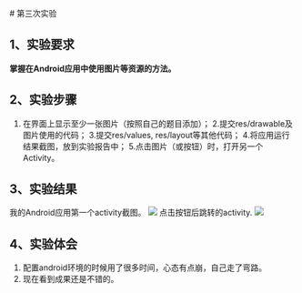﻿﻿# 第三次实验   
## 1、实验要求 
**掌握在Android应用中使用图片等资源的方法。**  
## 2、实验步骤 
1. 在界面上显示至少一张图片（按照自己的题目添加）；
2.提交res/drawable及图片使用的代码；
3.提交res/values, res/layout等其他代码；
4.将应用运行结果截图，放到实验报告中；
5.点击图片（或按钮）时，打开另一个Activity。

## 3、实验结果 
我的Android应用第一个activity截图。
![](https://github.com/YoMiao/android-labs-2018/blob/master/com1614080901130/screen/report3_screen01.png)
点击按钮后跳转的activity.
![](https://github.com/YoMiao/android-labs-2018/blob/master/com1614080901130/screen/report3_screen02.png)
## 4、实验体会 
1. 配置android环境的时候用了很多时间，心态有点崩，自己走了弯路。 
2. 现在看到成果还是不错的。
